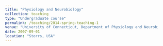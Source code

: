 ```yaml
---
title: "Physiology and Neurobiology"
collection: teaching
type: "Undergraduate course"
permalink: /teaching/2014-spring-teaching-1
venue: "University of Connecticut, Department of Physiology and Neurobiology"
date: 2007-09-01
location: "Storrs, USA"
---
```

